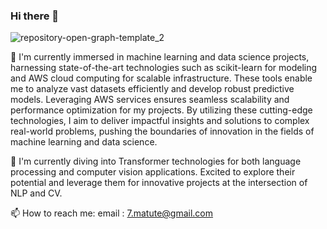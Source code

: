### Hi there 👋

![repository-open-graph-template_2](https://github.com/Remolino777/Remolino777/assets/39866683/7c57081b-8f2b-4faf-9c19-7f72b49032dc)


🔭 I'm currently immersed in machine learning and data science projects, harnessing state-of-the-art technologies such as scikit-learn for modeling and AWS cloud computing for scalable infrastructure. These tools enable me to analyze vast datasets efficiently and develop robust predictive models. Leveraging AWS services ensures seamless scalability and performance optimization for my projects. By utilizing these cutting-edge technologies, I aim to deliver impactful insights and solutions to complex real-world problems, pushing the boundaries of innovation in the fields of machine learning and data science.


🌱 I'm currently diving into Transformer technologies for both language processing and computer vision applications. Excited to explore their potential and leverage them for innovative projects at the intersection of NLP and CV.

📫 How to reach me:  email : 7.matute@gmail.com
<!--
**Remolino777/Remolino777** is a ✨ _special_ ✨ repository because its `README.md` (this file) appears on your GitHub profile.

Here are some ideas to get you started:

- 🔭 I’m currently working on ...
- 🌱 I’m currently learning ...
- 👯 I’m looking to collaborate on ...
- 🤔 I’m looking for help with ...
- 💬 Ask me about ...
- 📫 How to reach me: ...
- 😄 Pronouns: ...
- ⚡ Fun fact: ...
-->
